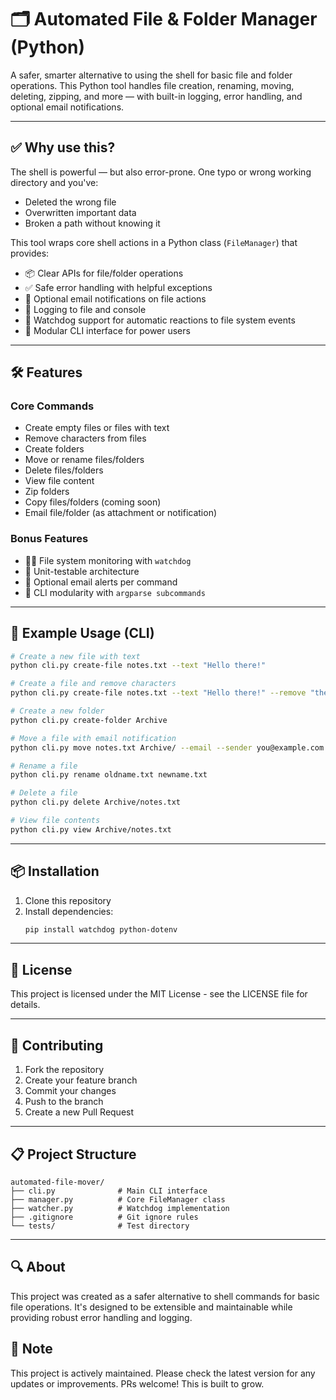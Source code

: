 # 🗂 Automated File & Folder Manager (Python)

A safer, smarter alternative to using the shell for basic file and folder operations. This Python tool handles file creation, renaming, moving, deleting, zipping, and more — with built-in logging, error handling, and optional email notifications.

---

## ✅ Why use this?

The shell is powerful — but also error-prone. One typo or wrong working directory and you've:
- Deleted the wrong file
- Overwritten important data
- Broken a path without knowing it

This tool wraps core shell actions in a Python class (`FileManager`) that provides:
- 📦 Clear APIs for file/folder operations
- ✅ Safe error handling with helpful exceptions
- 🔐 Optional email notifications on file actions
- 📜 Logging to file and console
- 📡 Watchdog support for automatic reactions to file system events
- 📁 Modular CLI interface for power users

---

## 🛠 Features

### Core Commands
- Create empty files or files with text
- Remove characters from files
- Create folders
- Move or rename files/folders
- Delete files/folders
- View file content
- Zip folders
- Copy files/folders (coming soon)
- Email file/folder (as attachment or notification)

### Bonus Features
- 🕵️‍♀️ File system monitoring with `watchdog`
- 🧪 Unit-testable architecture
- 📨 Optional email alerts per command
- 🧩 CLI modularity with `argparse subcommands`

---

## 🚀 Example Usage (CLI)

```bash
# Create a new file with text
python cli.py create-file notes.txt --text "Hello there!"

# Create a file and remove characters
python cli.py create-file notes.txt --text "Hello there!" --remove "there"

# Create a new folder
python cli.py create-folder Archive

# Move a file with email notification
python cli.py move notes.txt Archive/ --email --sender you@example.com --recipient you@example.com

# Rename a file
python cli.py rename oldname.txt newname.txt

# Delete a file
python cli.py delete Archive/notes.txt

# View file contents
python cli.py view Archive/notes.txt
```

---

## 📦 Installation

1. Clone this repository
2. Install dependencies:
   ```bash
   pip install watchdog python-dotenv
   ```

---

## 📝 License

This project is licensed under the MIT License - see the LICENSE file for details.

---

## 🤝 Contributing

1. Fork the repository
2. Create your feature branch
3. Commit your changes
4. Push to the branch
5. Create a new Pull Request

---

## 📋 Project Structure

```
automated-file-mover/
├── cli.py              # Main CLI interface
├── manager.py          # Core FileManager class
├── watcher.py          # Watchdog implementation
├── .gitignore          # Git ignore rules
└── tests/              # Test directory
```

---

## 🔍 About

This project was created as a safer alternative to shell commands for basic file operations. It's designed to be extensible and maintainable while providing robust error handling and logging.

## 📢 Note

This project is actively maintained. Please check the latest version for any updates or improvements. PRs welcome! This is built to grow.